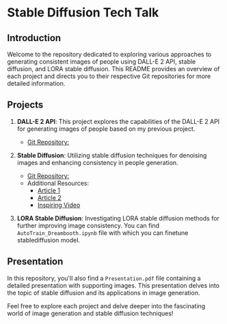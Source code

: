 # Stable Diffusion Tech Talk

## Introduction
Welcome to the repository dedicated to exploring various approaches to generating consistent images of people using DALL-E 2 API, stable diffusion, and LORA stable diffusion. This README provides an overview of each project and directs you to their respective Git repositories for more detailed information.

## Projects
1. **DALL-E 2 API**: This project explores the capabilities of the DALL-E 2 API for generating images of people based on my previous project.
   - [Git Repository:](https://github.com/pr0fi7/dalle2app)

2. **Stable Diffusion**: Utilizing stable diffusion techniques for denoising images and enhancing consistency in people generation.
   - [Git Repository:](https://github.com/pr0fi7/image_inpainter)
   - Additional Resources:
     - [Article 1](https://stable-diffusion-art.com/how-stable-diffusion-work/)
     - [Article 2](https://jalammar.github.io/illustrated-stable-diffusion/)
     - [Inspiring Video](https://www.youtube.com/watch?v=sFztPP9qPRc)

3. **LORA Stable Diffusion**: Investigating LORA stable diffusion methods for further improving image consistency.
You can find `AutoTrain_Dreambooth.ipynb` file with which you can finetune stablediffusion model.

## Presentation
In this repository, you'll also find a `Presentation.pdf` file containing a detailed presentation with supporting images. This presentation delves into the topic of stable diffusion and its applications in image generation.


Feel free to explore each project and delve deeper into the fascinating world of image generation and stable diffusion techniques!

